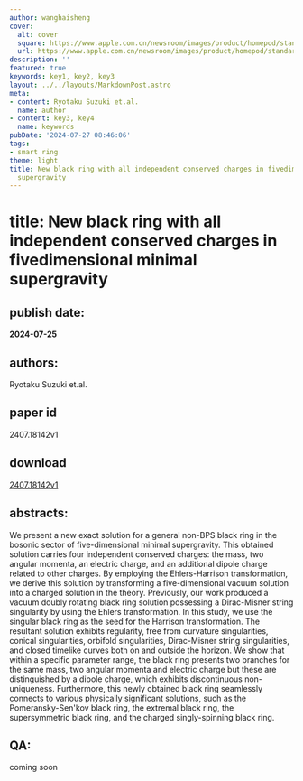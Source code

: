 ```yaml
---
author: wanghaisheng
cover:
  alt: cover
  square: https://www.apple.com.cn/newsroom/images/product/homepod/standard/Apple-HomePod-hero-230118_big.jpg.large_2x.jpg
  url: https://www.apple.com.cn/newsroom/images/product/homepod/standard/Apple-HomePod-hero-230118_big.jpg.large_2x.jpg
description: ''
featured: true
keywords: key1, key2, key3
layout: ../../layouts/MarkdownPost.astro
meta:
- content: Ryotaku Suzuki et.al.
  name: author
- content: key3, key4
  name: keywords
pubDate: '2024-07-27 08:46:06'
tags:
- smart ring
theme: light
title: New black ring with all independent conserved charges in fivedimensional minimal
  supergravity
---
```


# title: New black ring with all independent conserved charges in fivedimensional minimal supergravity 
## publish date: 
**2024-07-25** 
## authors: 
  Ryotaku Suzuki et.al. 
## paper id
2407.18142v1
## download
[2407.18142v1](http://arxiv.org/abs/2407.18142v1)
## abstracts:
We present a new exact solution for a general non-BPS black ring in the bosonic sector of five-dimensional minimal supergravity. This obtained solution carries four independent conserved charges: the mass, two angular momenta, an electric charge, and an additional dipole charge related to other charges. By employing the Ehlers-Harrison transformation, we derive this solution by transforming a five-dimensional vacuum solution into a charged solution in the theory. Previously, our work produced a vacuum doubly rotating black ring solution possessing a Dirac-Misner string singularity by using the Ehlers transformation. In this study, we use the singular black ring as the seed for the Harrison transformation. The resultant solution exhibits regularity, free from curvature singularities, conical singularities, orbifold singularities, Dirac-Misner string singularities, and closed timelike curves both on and outside the horizon. We show that within a specific parameter range, the black ring presents two branches for the same mass, two angular momenta and electric charge but these are distinguished by a dipole charge, which exhibits discontinuous non-uniqueness. Furthermore, this newly obtained black ring seamlessly connects to various physically significant solutions, such as the Pomeransky-Sen'kov black ring, the extremal black ring, the supersymmetric black ring, and the charged singly-spinning black ring.
## QA:
coming soon
